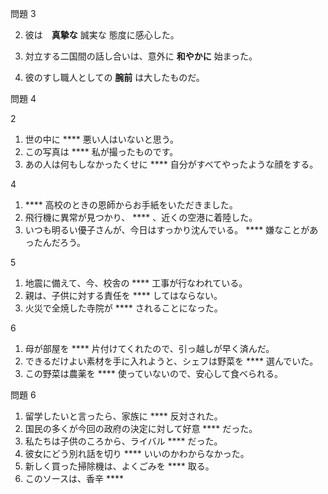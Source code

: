 問題 3

2. 彼は　**真摯な** 誠実な 態度に感心した。

3. 対立する二国間の話し合いは、意外に **和やかに**  始まった。

6. 彼のすし職人としての **腕前**  は大したものだ。

問題 4

2
1. 世の中に **** 悪い人はいないと思う。
2. この写真は **** 私が撮ったものです。
3. あの人は何もしなかったくせに ****  自分がすべてやったような顔をする。

4
1. **** 高校のときの恩師からお手紙をいただきました。
2. 飛行機に異常が見つかり、 **** 、近くの空港に着陸した。
3. いつも明るい優子さんが、今日はすっかり沈んでいる。 **** 嫌なことがあったんだろう。

5
1. 地震に備えて、今、校舎の **** 工事が行なわれている。
2. 親は、子供に対する責任を **** してはならない。
3. 火災で全焼した寺院が **** されることになった。

6
1. 母が部屋を **** 片付けてくれたので、引っ越しが早く済んだ。
2. できるだけよい素材を手に入れようと、シェフは野菜を **** 選んでいた。
3. この野菜は農薬を **** 使っていないので、安心して食べられる。

問題 6
1. 留学したいと言ったら、家族に **** 反対された。
2. 国民の多くが今回の政府の決定に対して好意 **** だった。
3. 私たちは子供のころから、ライバル **** だった。
4. 彼女にどう別れ話を切り **** いいのかわからなかった。
5. 新しく買った掃除機は、よくごみを **** 取る。
6. このソースは、香辛 **** 
